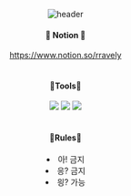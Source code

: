 <div align="center">

  ![header](https://capsule-render.vercel.app/api?type=waving&color=auto&height=150&section=header&text=Death's_Door&fontSize=70)


  
  <h4 align="center">📕 Notion 📕</h4>
  <a href=https://www.notion.so/rravely/Witch-Tree-7576314c6ca14d03916dc20da620a59b>https://www.notion.so/rravely</a>

</div>

<br>
<h4 align="center">🔨Tools🔨</h4>
<div align="center">  
  <img src="https://img.shields.io/badge/Github-181717?style=flat&logo=Github&logoColor=white" />
	<img src="https://img.shields.io/badge/Unity-ffffff?style=flat&logo=Unity&logoColor=black" />	
	<img src="https://img.shields.io/badge/Notion-181717?style=flat&logo=Notion&logoColor=white" />
</div>
<br>
<h4 align="center">📝Rules📝</h4>
<div align="center">  
  <li>아! 금지</li>
  <li>응? 금지</li>
  <li>읭? 가능</li>
</div>



